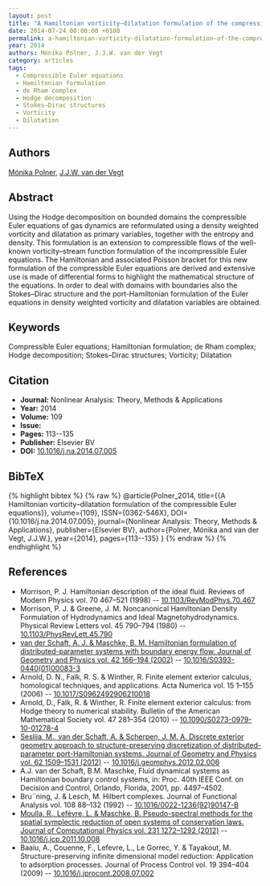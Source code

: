 ```yaml
---
layout: post
title: "A Hamiltonian vorticity–dilatation formulation of the compressible Euler equations"
date: 2014-07-24 00:00:00 +0100
permalink: a-hamiltonian-vorticity-dilatation-formulation-of-the-compressible-euler-equations
year: 2014
authors: Mónika Polner, J.J.W. van der Vegt
category: articles
tags:
  - Compressible Euler equations
  - Hamiltonian formulation
  - de Rham complex
  - Hodge decomposition
  - Stokes–Dirac structures
  - Vorticity
  - Dilatation
---
```

 
## Authors
[Mónika Polner](authors/monika_polner), [J.J.W. van der Vegt](authors/jaap_j_w_van_der_vegt)
 
## Abstract
Using the Hodge decomposition on bounded domains the compressible Euler equations of gas dynamics are reformulated using a density weighted vorticity and dilatation as primary variables, together with the entropy and density. This formulation is an extension to compressible flows of the well-known vorticity–stream function formulation of the incompressible Euler equations. The Hamiltonian and associated Poisson bracket for this new formulation of the compressible Euler equations are derived and extensive use is made of differential forms to highlight the mathematical structure of the equations. In order to deal with domains with boundaries also the Stokes–Dirac structure and the port-Hamiltonian formulation of the Euler equations in density weighted vorticity and dilatation variables are obtained.
 
## Keywords
Compressible Euler equations; Hamiltonian formulation; de Rham complex; Hodge decomposition; Stokes–Dirac structures; Vorticity; Dilatation
 
## Citation
- **Journal:** Nonlinear Analysis: Theory, Methods &amp; Applications
- **Year:** 2014
- **Volume:** 109
- **Issue:** 
- **Pages:** 113--135
- **Publisher:** Elsevier BV
- **DOI:** [10.1016/j.na.2014.07.005](https://doi.org/10.1016/j.na.2014.07.005)
 
## BibTeX
{% highlight bibtex %}
{% raw %}
@article{Polner_2014,
  title={{A Hamiltonian vorticity–dilatation formulation of the compressible Euler equations}},
  volume={109},
  ISSN={0362-546X},
  DOI={10.1016/j.na.2014.07.005},
  journal={Nonlinear Analysis: Theory, Methods &amp; Applications},
  publisher={Elsevier BV},
  author={Polner, Mónika and van der Vegt, J.J.W.},
  year={2014},
  pages={113--135}
}
{% endraw %}
{% endhighlight %}
 
## References
- Morrison, P. J. Hamiltonian description of the ideal fluid. Reviews of Modern Physics vol. 70 467–521 (1998) -- [10.1103/RevModPhys.70.467](https://doi.org/10.1103/RevModPhys.70.467)
- Morrison, P. J. & Greene, J. M. Noncanonical Hamiltonian Density Formulation of Hydrodynamics and Ideal Magnetohydrodynamics. Physical Review Letters vol. 45 790–794 (1980) -- [10.1103/PhysRevLett.45.790](https://doi.org/10.1103/PhysRevLett.45.790)
- [van der Schaft, A. J. & Maschke, B. M. Hamiltonian formulation of distributed-parameter systems with boundary energy flow. Journal of Geometry and Physics vol. 42 166–194 (2002)](hamiltonian-formulation-of-distributed-parameter-systems-with-boundary-energy-flow) -- [10.1016/S0393-0440(01)00083-3](https://doi.org/10.1016/S0393-0440(01)00083-3)
- Arnold, D. N., Falk, R. S. & Winther, R. Finite element exterior calculus, homological techniques, and applications. Acta Numerica vol. 15 1–155 (2006) -- [10.1017/S0962492906210018](https://doi.org/10.1017/S0962492906210018)
- Arnold, D., Falk, R. & Winther, R. Finite element exterior calculus: from Hodge theory to numerical stability. Bulletin of the American Mathematical Society vol. 47 281–354 (2010) -- [10.1090/S0273-0979-10-01278-4](https://doi.org/10.1090/S0273-0979-10-01278-4)
- [Seslija, M., van der Schaft, A. & Scherpen, J. M. A. Discrete exterior geometry approach to structure-preserving discretization of distributed-parameter port-Hamiltonian systems. Journal of Geometry and Physics vol. 62 1509–1531 (2012)](discrete-exterior-geometry-approach-to-structure-preserving-discretization-of-distributed-parameter-port-hamiltonian-systems) -- [10.1016/j.geomphys.2012.02.006](https://doi.org/10.1016/j.geomphys.2012.02.006)
- A.J. van der Schaft, B.M. Maschke, Fluid dynamical systems as Hamiltonian boundary control systems, in: Proc. 40th IEEE Conf. on Decision and Control, Orlando, Florida, 2001, pp. 4497–4502.
- Bru¨ning, J. & Lesch, M. Hilbert complexes. Journal of Functional Analysis vol. 108 88–132 (1992) -- [10.1016/0022-1236(92)90147-B](https://doi.org/10.1016/0022-1236(92)90147-B)
- [Moulla, R., Lefévre, L. & Maschke, B. Pseudo-spectral methods for the spatial symplectic reduction of open systems of conservation laws. Journal of Computational Physics vol. 231 1272–1292 (2012)](pseudo-spectral-methods-for-the-spatial-symplectic-reduction-of-open-systems-of-conservation-laws) -- [10.1016/j.jcp.2011.10.008](https://doi.org/10.1016/j.jcp.2011.10.008)
- Baaiu, A., Couenne, F., Lefevre, L., Le Gorrec, Y. & Tayakout, M. Structure-preserving infinite dimensional model reduction: Application to adsorption processes. Journal of Process Control vol. 19 394–404 (2009) -- [10.1016/j.jprocont.2008.07.002](https://doi.org/10.1016/j.jprocont.2008.07.002)

